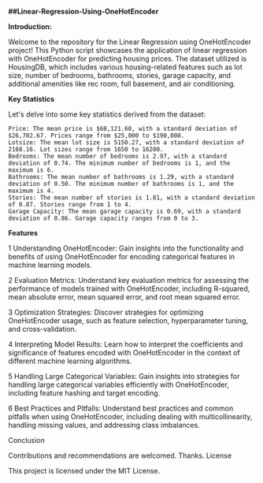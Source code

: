 **##Linear-Regression-Using-OneHotEncoder**

**Introduction:**

Welcome to the repository for the Linear Regression using OneHotEncoder project! This Python script showcases the application of linear regression with OneHotEncoder for predicting housing prices. The dataset utilized is HousingDB, which includes various housing-related features such as lot size, number of bedrooms, bathrooms, stories, garage capacity, and additional amenities like rec room, full basement, and air conditioning.


**Key Statistics**

Let's delve into some key statistics derived from the dataset:

    Price: The mean price is $68,121.60, with a standard deviation of $26,702.67. Prices range from $25,000 to $190,000.
    Lotsize: The mean lot size is 5150.27, with a standard deviation of 2168.16. Lot sizes range from 1650 to 16200.
    Bedrooms: The mean number of bedrooms is 2.97, with a standard deviation of 0.74. The minimum number of bedrooms is 1, and the maximum is 6.
    Bathrooms: The mean number of bathrooms is 1.29, with a standard deviation of 0.50. The minimum number of bathrooms is 1, and the maximum is 4.
    Stories: The mean number of stories is 1.81, with a standard deviation of 0.87. Stories range from 1 to 4.
    Garage Capacity: The mean garage capacity is 0.69, with a standard deviation of 0.86. Garage capacity ranges from 0 to 3.

**Features**

   1 Understanding OneHotEncoder: Gain insights into the functionality and benefits of using OneHotEncoder for encoding categorical features in machine learning models.

   2 Evaluation Metrics: Understand key evaluation metrics for assessing the performance of models trained with OneHotEncoder, including R-squared, mean absolute error, mean squared error, and root mean squared error.

   3 Optimization Strategies: Discover strategies for optimizing OneHotEncoder usage, such as feature selection, hyperparameter tuning, and cross-validation.

   4 Interpreting Model Results: Learn how to interpret the coefficients and significance of features encoded with OneHotEncoder in the context of different machine learning algorithms.

  5  Handling Large Categorical Variables: Gain insights into strategies for handling large categorical variables efficiently with OneHotEncoder, including feature hashing and target encoding.

   6 Best Practices and Pitfalls: Understand best practices and common pitfalls when using OneHotEncoder, including dealing with multicollinearity, handling missing values, and addressing class imbalances.

Conclusion

Contributions and recommendations are welcomed. Thanks.
License

This project is licensed under the MIT License.

